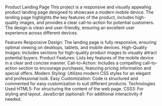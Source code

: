 Product Landing Page
This project is a responsive and visually appealing product landing page designed to showcase a modern mobile device. The landing page highlights the key features of the product, includes high-quality images, and provides a clear call-to-action for potential customers. The design is clean and user-friendly, ensuring an excellent user experience across different devices.

Features
Responsive Design: The landing page is fully responsive, ensuring optimal viewing on desktops, tablets, and mobile devices.
High-Quality Images: Includes sections for high-quality product images to visually attract potential buyers.
Product Features: Lists key features of the mobile device in a clear and concise manner.
Call-to-Action: Includes a compelling call-to-action section to encourage purchases, featuring pricing information and special offers.
Modern Styling: Utilizes modern CSS styles for an elegant and professional look.
Easy Customization: Code is structured and commented for easy customization to suit different products.
Technologies Used
HTML5: For structuring the content of the web page.
CSS3: For styling and layout.
JavaScript (optional): For additional interactivity if needed.
